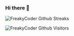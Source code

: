 ### Hi there 👋


![FreakyCoder Github Streaks](https://github-readme-streak-stats.herokuapp.com/?user=wrathchaos&hide_border=true)

![FreakyCoder Github Visitors](https://visitor-badge.glitch.me/badge?page_id=wrathchaos.wrathchaos&style=for-the-badge&color=0088cc)

<!--
**WrathChaos/wrathchaos** is a ✨ _special_ ✨ repository because its `README.md` (this file) appears on your GitHub profile.

Here are some ideas to get you started:

- 🔭 I’m currently working on ...
- 🌱 I’m currently learning ...
- 👯 I’m looking to collaborate on ...
- 🤔 I’m looking for help with ...
- 💬 Ask me about ...
- 📫 How to reach me: ...
- 😄 Pronouns: ...
- ⚡ Fun fact: ...
-->
